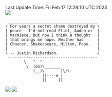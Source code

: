 Last Update Time: 
Fri Feb 17 12:28:10 UTC 2023
<br>![](https://img.shields.io/badge/%E5%A4%A7%E5%AE%B6-%E5%AE%89%E5%AE%89-green)<br>
```
 _______________________________________
/ For years a secret shame destroyed my \
| peace-- I'd not read Eliot, Auden or  |
| MacNiece. But now I think a thought   |
| that brings me hope: Neither had      |
| Chaucer, Shakespeare, Milton, Pope.   |
|                                       |
\ -- Justin Richardson.                 /
 ---------------------------------------
        \   ^__^
         \  (oo)\_______
            (__)\       )\/\
                ||----w |
                ||     ||
```
![](https://github-readme-stats.vercel.app/api?username=chenlitw)
![](https://github-readme-stats.vercel.app/api/top-langs/?username=chenlitw)
